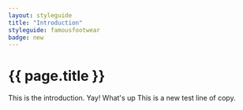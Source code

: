 ```yaml
---
layout: styleguide
title: "Introduction"
styleguide: famousfootwear
badge: new
---
```


# {{ page.title }}
This is the introduction. Yay! What's up
This is a new test line of copy.